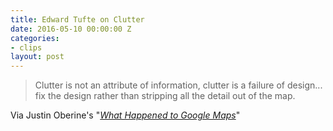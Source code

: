 ```yaml
---
title: Edward Tufte on Clutter
date: 2016-05-10 00:00:00 Z
categories:
- clips
layout: post
---
```


> Clutter is not an attribute of information, clutter is a failure of design... fix the design rather than stripping all the detail out of the map.

Via Justin Oberine's "_[What Happened to Google Maps](http://www.justinobeirne.com/essay/what-happened-to-google-maps)_"